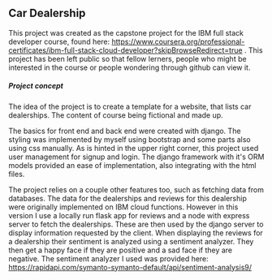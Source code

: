 ## Car Dealership

This project was created as the capstone project for the IBM full stack developer course, found here: https://www.coursera.org/professional-certificates/ibm-full-stack-cloud-developer?skipBrowseRedirect=true . This project has been left public so that fellow lerners, people who might be interested in the course or people wondering through github can view it.

##### Project concept

The idea of the project is to create a template for a website, that lists car dealerships. The content of course being fictional and made up. 

The basics for front end and back end were created with django. The styling was implemented by myself using bootstrap and some parts also using css manually.
As is hinted in the upper right corner, this project used user management for signup and login. The django framework with it's ORM models provided an ease of implementation, also integrating with the html files.

The project relies on a couple other features too, such as fetching data from databases. The data for the dealerships and reviews for this dealership were originally implemented on IBM cloud functions. 
However in this version I use a locally run flask app for reviews and a node with express server to fetch the dealerships. These are then used by the django server to display information requested by the client.
When displaying the reviews for a dealership their sentiment is analyzed using a sentiment analyzer. They then get a happy face if they are positive and a sad face if they are negative. The sentiment analyzer I used was provided here: https://rapidapi.com/symanto-symanto-default/api/sentiment-analysis9/